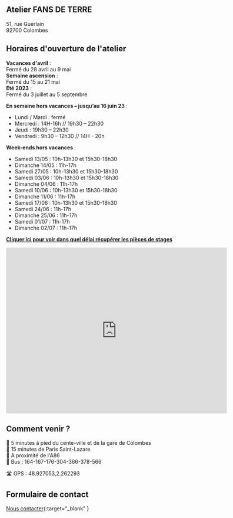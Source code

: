 ## Atelier FANS DE TERRE  
51, rue Guerlain  
92700 Colombes  

  
## Horaires d'ouverture de l'atelier    

**Vacances d'avril** :   
Fermé du 28 avril au 9 mai     
**Semaine ascension** :   
Fermé du 15 au 21 mai  
**Eté 2023** :   
Fermé du 3 juillet au 5 septembre  
  
**En semaine hors vacances – jusqu’au 16 juin 23** :                    
- Lundi / Mardi : fermé  
- Mercredi : 14H-16h // 19h30 – 22h30  
- Jeudi : 19h30 – 22h30  
- Vendredi : 9h30 – 12h30 // 14H - 20h   


**Week-ends hors vacances** :    
- Samedi 13/05 : 10h-13h30 et 15h30-18h30    
- Dimanche 14/05 : 11h-17h  
- Samedi 27/05  : 10h-13h30 et 15h30-18h30    
- Samedi 03/06 : 10h-13h30 et 15h30-18h30    
- Dimanche 04/06 : 11h-17h  
- Samedi 10/06 : 10h-13h30 et 15h30-18h30    
- Dimanche 11/06 : 11h-17h  
- Samedi 17/06 : 10h-13h30 et 15h30-18h30    
- Samedi 24/06 : 11h-17h      
- Dimanche 25/06 : 11h-17h  
- Samedi 01/07 : 11h-17h      
- Dimanche 02/07 : 11h-17h  


  
**[Cliquer ici pour voir dans quel délai récupérer les pièces de stages](recuperation_pieces)**  
  
  

<iframe src="https://www.google.com/maps/embed?pb=!1m18!1m12!1m3!1d2621.3848954030345!2d2.260071015676809!3d48.92711037929425!2m3!1f0!2f0!3f0!3m2!1i1024!2i768!4f13.1!3m3!1m2!1s0x47e665e842c643b1%3A0x925e853e4532c!2sAtelier%20Fans%20de%20Terre!5e0!3m2!1sfr!2sfr!4v1614334056042!5m2!1sfr!2sfr" width="600" height="450" style="border:0;" allowfullscreen="" loading="lazy"></iframe>
 
## Comment venir ?

:footprints: 5 minutes à pied du cente-ville et de la gare de Colombes  
:train2: 15 minutes de Paris Saint-Lazare  
:car: A proximité de l'A86  
:bus: Bus : 164-167-176-304-366-378-566

 :motorway: GPS : 48.927053,2.262293

## Formulaire de contact
[Nous contacter](https://docs.google.com/forms/d/e/1FAIpQLScDnAGxa7UlusJ0sVcahW_FnYDXCc4BQsAE5W8vGXzb9_z4pg/viewform?entry.1318731939&entry.625861564&entry.1682638982&entry.1661862399&entry.635975601){:target="_blank" }
